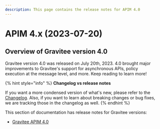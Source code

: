 ```yaml
---
description: This page contains the release notes for APIM 4.0
---
```


# APIM 4.x (2023-07-20)

## Overview of Gravitee version 4.0

Gravitee version 4.0 was released on July 20th, 2023. 4.0 brought major improvements to Gravitee's support for asynchronous APIs, policy execution at the message level, and more. Keep reading to learn more!

{% hint style="info" %}
**Changelog vs release notes**

If you want a more condensed version of what's new, please refer to the [Changelog](../../changelog/apim/gravitee-4.0.x-changelog.md). Also, if you want to learn about breaking changes or bug fixes, we are tracking those in the changelog as well.
{% endhint %}

This section of documentation has release notes for Gravitee versions:

* [Gravitee APIM 4.0](apim-4.0.md)




